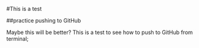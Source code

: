 #This is a test

##practice pushing to GitHub

Maybe this will be better?
This is a test to see how to push to GitHub from terminal;